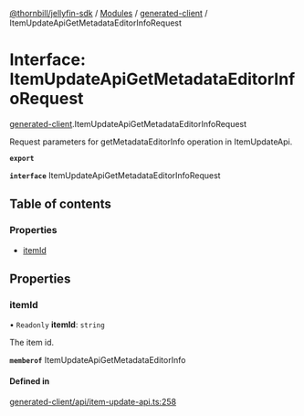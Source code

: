 [@thornbill/jellyfin-sdk](../README.md) / [Modules](../modules.md) / [generated-client](../modules/generated_client.md) / ItemUpdateApiGetMetadataEditorInfoRequest

# Interface: ItemUpdateApiGetMetadataEditorInfoRequest

[generated-client](../modules/generated_client.md).ItemUpdateApiGetMetadataEditorInfoRequest

Request parameters for getMetadataEditorInfo operation in ItemUpdateApi.

**`export`**

**`interface`** ItemUpdateApiGetMetadataEditorInfoRequest

## Table of contents

### Properties

- [itemId](generated_client.ItemUpdateApiGetMetadataEditorInfoRequest.md#itemid)

## Properties

### itemId

• `Readonly` **itemId**: `string`

The item id.

**`memberof`** ItemUpdateApiGetMetadataEditorInfo

#### Defined in

[generated-client/api/item-update-api.ts:258](https://github.com/jellyfin/jellyfin-sdk-typescript/blob/fa599ae/src/generated-client/api/item-update-api.ts#L258)
